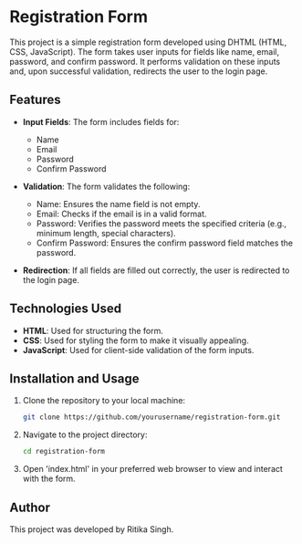 # Registration Form

This project is a simple registration form developed using DHTML (HTML, CSS, JavaScript). The form takes user inputs for fields like name, email, password, and confirm password. It performs validation on these inputs and, upon successful validation, redirects the user to the login page.

## Features

- **Input Fields**: The form includes fields for:
  - Name
  - Email
  - Password
  - Confirm Password

- **Validation**: The form validates the following:
  - Name: Ensures the name field is not empty.
  - Email: Checks if the email is in a valid format.
  - Password: Verifies the password meets the specified criteria (e.g., minimum length, special characters).
  - Confirm Password: Ensures the confirm password field matches the password.

- **Redirection**: If all fields are filled out correctly, the user is redirected to the login page.

## Technologies Used

- **HTML**: Used for structuring the form.
- **CSS**: Used for styling the form to make it visually appealing.
- **JavaScript**: Used for client-side validation of the form inputs.

## Installation and Usage

1. Clone the repository to your local machine:

   ```bash
   git clone https://github.com/yourusername/registration-form.git

2. Navigate to the project directory:
   ```bash
   cd registration-form
3. Open 'index.html' in your preferred web browser to view and interact with the form.


## Author
This project was developed by Ritika Singh. 
